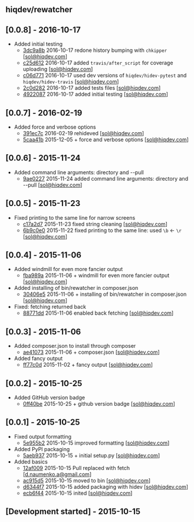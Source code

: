 hiqdev/rewatcher
----------------

## [0.0.8] - 2016-10-17

- Added initial testing
    - [3dc9a8b] 2016-10-17 redone history bumping with `chkipper` [sol@hiqdev.com]
    - [c25d612] 2016-10-17 added `travis/after_script` for coverage uploading [sol@hiqdev.com]
    - [c06d771] 2016-10-17 used dev versions of `hiqdev/hidev-pytest` and `hiqdev/hidev-travis` [sol@hiqdev.com]
    - [2c0d282] 2016-10-17 added tests files [sol@hiqdev.com]
    - [4922087] 2016-10-17 added initial testing [sol@hiqdev.com]

## [0.0.7] - 2016-02-19

- Added force and verbose options
    - [391ec7c] 2016-02-19 rehideved [sol@hiqdev.com]
    - [5caa41b] 2015-12-05 + force and verbose options [sol@hiqdev.com]

## [0.0.6] - 2015-11-24

- Added command line arguments: directory and --pull
    - [9ae0227] 2015-11-24 added command line arguments: directory and --pull [sol@hiqdev.com]

## [0.0.5] - 2015-11-23

- Fixed printing to the same line for narrow screens
    - [c17a2d7] 2015-11-23 fixed string cleaning [sol@hiqdev.com]
    - [6b9c0e0] 2015-11-22 fixed printing to the same line: used `\b` <- `\r` [sol@hiqdev.com]

## [0.0.4] - 2015-11-06

- Added windmill for even more fancier output
    - [fba989a] 2015-11-06 + windmill for even more fancier output [sol@hiqdev.com]
- Added installing of bin/rewatcher in composer.json
    - [30406e5] 2015-11-06 + installing of bin/rewatcher in composer.json [sol@hiqdev.com]
- Fixed: fetching returned back
    - [88771dd] 2015-11-06 enabled back fetching [sol@hiqdev.com]

## [0.0.3] - 2015-11-06

- Added composer.json to install through composer
    - [ae41073] 2015-11-06 + composer.json [sol@hiqdev.com]
- Added fancy output
    - [ff77c0d] 2015-11-02 + fancy output [sol@hiqdev.com]

## [0.0.2] - 2015-10-25

- Added GitHub version badge
    - [0ff40be] 2015-10-25 + github version badge [sol@hiqdev.com]

## [0.0.1] - 2015-10-25

- Fixed output formatting
    - [5e955b2] 2015-10-15 improved formatting [sol@hiqdev.com]
- Added PyPI packaging
    - [5aeb937] 2015-10-15 + initial setup.py [sol@hiqdev.com]
- Added basics
    - [12af009] 2015-10-15 Pull replaced with fetch [d.naumenko.a@gmail.com]
    - [ac915d5] 2015-10-15 moved to bin [sol@hiqdev.com]
    - [d6344f7] 2015-10-15 added packaging with hidev [sol@hiqdev.com]
    - [ecb6f44] 2015-10-15 inited [sol@hiqdev.com]

## [Development started] - 2015-10-15

[391ec7c]: https://github.com/hiqdev/rewatcher/commit/391ec7c
[5caa41b]: https://github.com/hiqdev/rewatcher/commit/5caa41b
[9ae0227]: https://github.com/hiqdev/rewatcher/commit/9ae0227
[c17a2d7]: https://github.com/hiqdev/rewatcher/commit/c17a2d7
[6b9c0e0]: https://github.com/hiqdev/rewatcher/commit/6b9c0e0
[fba989a]: https://github.com/hiqdev/rewatcher/commit/fba989a
[30406e5]: https://github.com/hiqdev/rewatcher/commit/30406e5
[88771dd]: https://github.com/hiqdev/rewatcher/commit/88771dd
[ae41073]: https://github.com/hiqdev/rewatcher/commit/ae41073
[ff77c0d]: https://github.com/hiqdev/rewatcher/commit/ff77c0d
[0ff40be]: https://github.com/hiqdev/rewatcher/commit/0ff40be
[5e955b2]: https://github.com/hiqdev/rewatcher/commit/5e955b2
[5aeb937]: https://github.com/hiqdev/rewatcher/commit/5aeb937
[12af009]: https://github.com/hiqdev/rewatcher/commit/12af009
[ac915d5]: https://github.com/hiqdev/rewatcher/commit/ac915d5
[d6344f7]: https://github.com/hiqdev/rewatcher/commit/d6344f7
[ecb6f44]: https://github.com/hiqdev/rewatcher/commit/ecb6f44
[c25d612]: https://github.com/hiqdev/rewatcher/commit/c25d612
[c06d771]: https://github.com/hiqdev/rewatcher/commit/c06d771
[2c0d282]: https://github.com/hiqdev/rewatcher/commit/2c0d282
[4922087]: https://github.com/hiqdev/rewatcher/commit/4922087
[3dc9a8b]: https://github.com/hiqdev/rewatcher/commit/3dc9a8b

